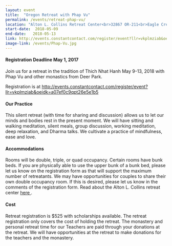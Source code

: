 ```yaml
---
layout: event
title:  "Oregon Retreat with Phap Vu"
permalink: /events/retreat-phap-vu/
location: "Alton L. Collins Retreat Center<br>32867 OR-211<br>Eagle Creek, OR 97022"
start-date:  2018-05-09
end-date:   2018-05-13
link: http://events.constantcontact.com/register/event?llr=vkplmziab&oeidk=a07ef0c9qpt26e5e1b5
image-link: /events/Phap-Vu.jpg
---
```


#### Registration Deadline May 1, 2017

Join us for a retreat in the tradition of Thich Nhat Hanh May 9-13, 2018 with Phap Vu and other monastics from Deer Park. 

Registration is at <http://events.constantcontact.com/register/event?llr=vkplmziab&oeidk=a07ef0c9qpt26e5e1b5>

#### Our Practice

This silent retreat (with time for sharing and discussion) allows us to let our minds and bodies rest in the present moment.  We will have sitting and walking meditation, silent meals, group discussion, working meditation, deep relaxation, and Dharma talks.  We cultivate a practice of mindfulness, ease and love.

#### Accommodations

Rooms will be double, triple, or quad occupancy.  Certain rooms have bunk beds. If you are physically able to use the upper bunk of a bunk bed, please let us know on the registration form as that will support the maximum number of retreatants.  We may have opportunities for couples to share their own double occupancy room. If this is desired, please let us know in the comments of the registration form. Read about the Alton L. Collins retreat center [ here ](https://collins.gocamping.org/).

#### Cost

Retreat registration is $525 with scholarships available.  The retreat registration only covers the cost of holding the retreat.  The monastery and personal retreat time for our Teachers are paid through your donations at the retreat.  We will have opportunities at the retreat to make donations for the teachers and the monastery.

